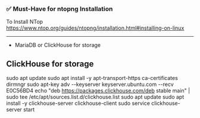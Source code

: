 
### ✅ **Must-Have for ntopng Installation**
To Install NTop 
https://www.ntop.org/guides/ntopng/installation.html#installing-on-linux

---


- MariaDB or ClickHouse for storage

ClickHouse for storage
---------------------
sudo apt update
sudo apt install -y apt-transport-https ca-certificates dirmngr
sudo apt-key adv --keyserver keyserver.ubuntu.com --recv E0C56BD4
echo "deb https://packages.clickhouse.com/deb stable main" | sudo tee /etc/apt/sources.list.d/clickhouse.list
sudo apt update
sudo apt install -y clickhouse-server clickhouse-client
sudo service clickhouse-server start



